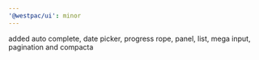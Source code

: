 ```yaml
---
'@westpac/ui': minor
---
```


added auto complete, date picker, progress rope, panel, list, mega input, pagination and compacta
